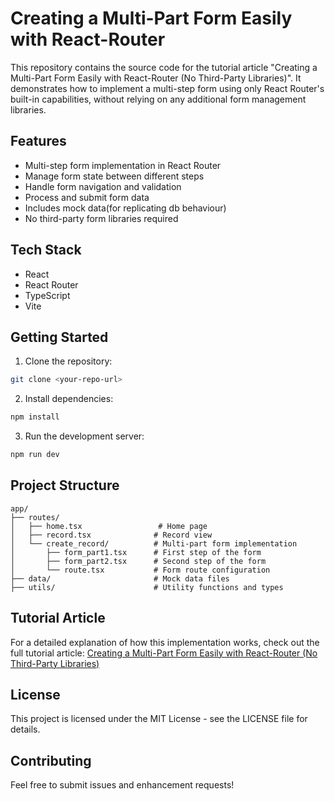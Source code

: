 # Creating a Multi-Part Form Easily with React-Router

This repository contains the source code for the tutorial article "Creating a Multi-Part Form Easily with React-Router (No Third-Party Libraries)". It demonstrates how to implement a multi-step form using only React Router's built-in capabilities, without relying on any additional form management libraries.

## Features

- Multi-step form implementation in React Router
- Manage form state between different steps
- Handle form navigation and validation
- Process and submit form data
- Includes mock data(for replicating db behaviour)
- No third-party form libraries required

## Tech Stack

- React
- React Router
- TypeScript
- Vite

## Getting Started

1. Clone the repository:

```bash
git clone <your-repo-url>
```

2. Install dependencies:

```bash
npm install
```

3. Run the development server:

```bash
npm run dev
```

## Project Structure

```
app/
├── routes/
│   ├── home.tsx                 # Home page
│   ├── record.tsx              # Record view
│   └── create_record/          # Multi-part form implementation
│       ├── form_part1.tsx      # First step of the form
│       ├── form_part2.tsx      # Second step of the form
│       └── route.tsx           # Form route configuration
├── data/                       # Mock data files
├── utils/                      # Utility functions and types
```

## Tutorial Article

For a detailed explanation of how this implementation works, check out the full tutorial article: [Creating a Multi-Part Form Easily with React-Router (No Third-Party Libraries)](article-url)

## License

This project is licensed under the MIT License - see the LICENSE file for details.

## Contributing

Feel free to submit issues and enhancement requests!
